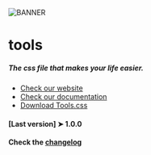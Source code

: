 ![BANNER](https://i.ibb.co/fSRkFYY/banner.png)

# tools
##### The css file that makes your life easier.
+ [Check our website](https://tools-css.com)
+ [Check our documentation](https://tools-css.com/doc.html)
+ [Download Tools.css](https://tools-css.com/download.html)
#### [Last version] ➤ 1.0.0
#### Check the [changelog](CHANGELOG.md)
